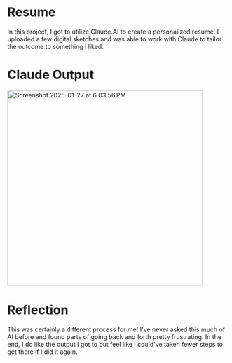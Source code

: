 # Resume

In this project, I got to utilize Claude.AI to create a personalized resume. I uploaded a few digital sketches and was able to work with Claude to tailor the outcome to something I liked. 

# Claude Output
<img width="445" alt="Screenshot 2025-01-27 at 6 03 56 PM" src="https://github.com/user-attachments/assets/0027901e-d909-4d15-bca1-49dd989b9aa5" />

# Reflection
This was certainly a different process for me! I've never asked this much of AI before and found parts of going back and forth pretty frustrating. In the end, I do like the output I got to but feel like I could've taken fewer steps to get there if I did it again.
